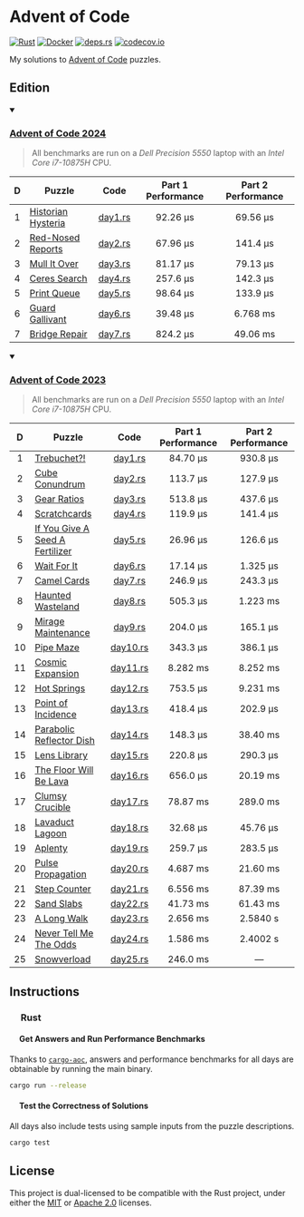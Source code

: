 # Advent of Code

<p align="left">
  <a href="https://github.com/AndrejOrsula/aoc/actions/workflows/rust.yml">   <img alt="Rust"       src="https://github.com/AndrejOrsula/aoc/actions/workflows/rust.yml/badge.svg"></a>
  <a href="https://github.com/AndrejOrsula/aoc/actions/workflows/docker.yml"> <img alt="Docker"     src="https://github.com/AndrejOrsula/aoc/actions/workflows/docker.yml/badge.svg"></a>
  <a href="https://deps.rs/repo/github/AndrejOrsula/aoc">                     <img alt="deps.rs"    src="https://deps.rs/repo/github/AndrejOrsula/aoc/status.svg"></a>
  <a href="https://codecov.io/gh/AndrejOrsula/aoc">                           <img alt="codecov.io" src="https://codecov.io/gh/AndrejOrsula/aoc/branch/main/graph/badge.svg"></a>
</p>

My solutions to [Advent of Code](https://adventofcode.com) puzzles.

## Edition

<details open><summary><h3><a href="https://adventofcode.com/2024">Advent of Code 2024</a></h3></summary>

> All benchmarks are run on a *Dell Precision 5550* laptop with an *Intel Core i7-10875H* CPU.

|   D   | Puzzle                                                    |              Code              | Part 1 Performance | Part 2 Performance |
| :---: | --------------------------------------------------------- | :----------------------------: | :----------------: | :----------------: |
|   1   | [Historian Hysteria](https://adventofcode.com/2024/day/1) | [day1.rs](aoc2024/src/day1.rs) |      92.26 µs      |      69.56 µs      |
|   2   | [Red-Nosed Reports](https://adventofcode.com/2024/day/2)  | [day2.rs](aoc2024/src/day2.rs) |      67.96 µs      |      141.4 µs      |
|   3   | [Mull It Over](https://adventofcode.com/2024/day/3)       | [day3.rs](aoc2024/src/day3.rs) |      81.17 µs      |      79.13 µs      |
|   4   | [Ceres Search](https://adventofcode.com/2024/day/4)       | [day4.rs](aoc2024/src/day4.rs) |      257.6 µs      |      142.3 µs      |
|   5   | [Print Queue](https://adventofcode.com/2024/day/5)        | [day5.rs](aoc2024/src/day5.rs) |      98.64 µs      |      133.9 µs      |
|   6   | [Guard Gallivant](https://adventofcode.com/2024/day/6)    | [day6.rs](aoc2024/src/day6.rs) |      39.48 µs      |      6.768 ms      |
|   7   | [Bridge Repair](https://adventofcode.com/2024/day/7)      | [day7.rs](aoc2024/src/day7.rs) |      824.2 µs      |      49.06 ms      |

<!-- |   8   | [TODO](https://adventofcode.com/2024/day/8)  |  [day8.rs](aoc2024/src/day8.rs)  |                    |                    | -->
<!-- |   9   | [TODO](https://adventofcode.com/2024/day/9)  |  [day9.rs](aoc2024/src/day9.rs)  |                    |                    | -->
<!-- |  10   | [TODO](https://adventofcode.com/2024/day/10) | [day10.rs](aoc2024/src/day10.rs) |                    |                    | -->
<!-- |  11   | [TODO](https://adventofcode.com/2024/day/11) | [day11.rs](aoc2024/src/day11.rs) |                    |                    | -->
<!-- |  12   | [TODO](https://adventofcode.com/2024/day/12) | [day12.rs](aoc2024/src/day12.rs) |                    |                    | -->
<!-- |  13   | [TODO](https://adventofcode.com/2024/day/13) | [day13.rs](aoc2024/src/day13.rs) |                    |                    | -->
<!-- |  14   | [TODO](https://adventofcode.com/2024/day/14) | [day14.rs](aoc2024/src/day14.rs) |                    |                    | -->
<!-- |  15   | [TODO](https://adventofcode.com/2024/day/15) | [day15.rs](aoc2024/src/day15.rs) |                    |                    | -->
<!-- |  16   | [TODO](https://adventofcode.com/2024/day/16) | [day16.rs](aoc2024/src/day16.rs) |                    |                    | -->
<!-- |  17   | [TODO](https://adventofcode.com/2024/day/17) | [day17.rs](aoc2024/src/day17.rs) |                    |                    | -->
<!-- |  18   | [TODO](https://adventofcode.com/2024/day/18) | [day18.rs](aoc2024/src/day18.rs) |                    |                    | -->
<!-- |  19   | [TODO](https://adventofcode.com/2024/day/19) | [day19.rs](aoc2024/src/day19.rs) |                    |                    | -->
<!-- |  20   | [TODO](https://adventofcode.com/2024/day/20) | [day20.rs](aoc2024/src/day20.rs) |                    |                    | -->
<!-- |  21   | [TODO](https://adventofcode.com/2024/day/21) | [day21.rs](aoc2024/src/day21.rs) |                    |                    | -->
<!-- |  22   | [TODO](https://adventofcode.com/2024/day/22) | [day22.rs](aoc2024/src/day22.rs) |                    |                    | -->
<!-- |  23   | [TODO](https://adventofcode.com/2024/day/23) | [day23.rs](aoc2024/src/day23.rs) |                    |                    | -->
<!-- |  24   | [TODO](https://adventofcode.com/2024/day/24) | [day24.rs](aoc2024/src/day24.rs) |                    |                    | -->
<!-- |  25   | [TODO](https://adventofcode.com/2024/day/25) | [day25.rs](aoc2024/src/day25.rs) |                    |         —          | -->

</details>

<details open><summary><h3><a href="https://adventofcode.com/2023">Advent of Code 2023</a></h3></summary>

> All benchmarks are run on a *Dell Precision 5550* laptop with an *Intel Core i7-10875H* CPU.

|   D   | Puzzle                                                                 |               Code               | Part 1 Performance | Part 2 Performance |
| :---: | ---------------------------------------------------------------------- | :------------------------------: | :----------------: | :----------------: |
|   1   | [Trebuchet?!](https://adventofcode.com/2023/day/1)                     |  [day1.rs](aoc2023/src/day1.rs)  |      84.70 μs      |      930.8 µs      |
|   2   | [Cube Conundrum](https://adventofcode.com/2023/day/2)                  |  [day2.rs](aoc2023/src/day2.rs)  |      113.7 μs      |      127.9 µs      |
|   3   | [Gear Ratios](https://adventofcode.com/2023/day/3)                     |  [day3.rs](aoc2023/src/day3.rs)  |      513.8 μs      |      437.6 µs      |
|   4   | [Scratchcards](https://adventofcode.com/2023/day/4)                    |  [day4.rs](aoc2023/src/day4.rs)  |      119.9 μs      |      141.4 µs      |
|   5   | [If You Give A Seed A Fertilizer](https://adventofcode.com/2023/day/5) |  [day5.rs](aoc2023/src/day5.rs)  |      26.96 μs      |      126.6 µs      |
|   6   | [Wait For It](https://adventofcode.com/2023/day/6)                     |  [day6.rs](aoc2023/src/day6.rs)  |      17.14 μs      |      1.325 µs      |
|   7   | [Camel Cards](https://adventofcode.com/2023/day/7)                     |  [day7.rs](aoc2023/src/day7.rs)  |      246.9 μs      |      243.3 µs      |
|   8   | [Haunted Wasteland](https://adventofcode.com/2023/day/8)               |  [day8.rs](aoc2023/src/day8.rs)  |      505.3 µs      |      1.223 ms      |
|   9   | [Mirage Maintenance](https://adventofcode.com/2023/day/9)              |  [day9.rs](aoc2023/src/day9.rs)  |      204.0 µs      |      165.1 µs      |
|  10   | [Pipe Maze](https://adventofcode.com/2023/day/10)                      | [day10.rs](aoc2023/src/day10.rs) |      343.3 µs      |      386.1 µs      |
|  11   | [Cosmic Expansion](https://adventofcode.com/2023/day/11)               | [day11.rs](aoc2023/src/day11.rs) |      8.282 ms      |      8.252 ms      |
|  12   | [Hot Springs](https://adventofcode.com/2023/day/12)                    | [day12.rs](aoc2023/src/day12.rs) |      753.5 µs      |      9.231 ms      |
|  13   | [Point of Incidence](https://adventofcode.com/2023/day/13)             | [day13.rs](aoc2023/src/day13.rs) |      418.4 µs      |      202.9 µs      |
|  14   | [Parabolic Reflector Dish](https://adventofcode.com/2023/day/14)       | [day14.rs](aoc2023/src/day14.rs) |      148.3 µs      |      38.40 ms      |
|  15   | [Lens Library](https://adventofcode.com/2023/day/15)                   | [day15.rs](aoc2023/src/day15.rs) |      220.8 µs      |      290.3 µs      |
|  16   | [The Floor Will Be Lava](https://adventofcode.com/2023/day/16)         | [day16.rs](aoc2023/src/day16.rs) |      656.0 µs      |      20.19 ms      |
|  17   | [Clumsy Crucible](https://adventofcode.com/2023/day/17)                | [day17.rs](aoc2023/src/day17.rs) |      78.87 ms      |      289.0 ms      |
|  18   | [Lavaduct Lagoon](https://adventofcode.com/2023/day/18)                | [day18.rs](aoc2023/src/day18.rs) |      32.68 µs      |      45.76 µs      |
|  19   | [Aplenty](https://adventofcode.com/2023/day/19)                        | [day19.rs](aoc2023/src/day19.rs) |      259.7 µs      |      283.5 µs      |
|  20   | [Pulse Propagation](https://adventofcode.com/2023/day/20)              | [day20.rs](aoc2023/src/day20.rs) |      4.687 ms      |      21.60 ms      |
|  21   | [Step Counter](https://adventofcode.com/2023/day/21)                   | [day21.rs](aoc2023/src/day21.rs) |      6.556 ms      |      87.39 ms      |
|  22   | [Sand Slabs](https://adventofcode.com/2023/day/22)                     | [day22.rs](aoc2023/src/day22.rs) |      41.73 ms      |      61.43 ms      |
|  23   | [A Long Walk](https://adventofcode.com/2023/day/23)                    | [day23.rs](aoc2023/src/day23.rs) |      2.656 ms      |      2.5840 s      |
|  24   | [Never Tell Me The Odds](https://adventofcode.com/2023/day/24)         | [day24.rs](aoc2023/src/day24.rs) |      1.586 ms      |      2.4002 s      |
|  25   | [Snowverload](https://adventofcode.com/2023/day/25)                    | [day25.rs](aoc2023/src/day25.rs) |      246.0 ms      |         —          |

</details>

## Instructions

### <a href="#-rust"><img src="https://rustacean.net/assets/rustacean-flat-noshadow.svg" width="16" height="16"></a> Rust

#### <a href="#-test-the-correctness-of-solutions"><img src="https://www.svgrepo.com/show/271355/rocket-ship-rocket.svg" width="14" height="14"></a> Get Answers and Run Performance Benchmarks

Thanks to [`cargo-aoc`](https://github.com/gobanos/cargo-aoc), answers and performance benchmarks for all days are obtainable by running the main binary.

```bash
cargo run --release
```

#### <a href="#-test-the-correctness-of-solutions"><img src="https://www.svgrepo.com/show/269868/lab.svg" width="14" height="14"></a> Test the Correctness of Solutions

All days also include tests using sample inputs from the puzzle descriptions.

```bash
cargo test
```

## License

This project is dual-licensed to be compatible with the Rust project, under either the [MIT](LICENSE-MIT) or [Apache 2.0](LICENSE-APACHE) licenses.
